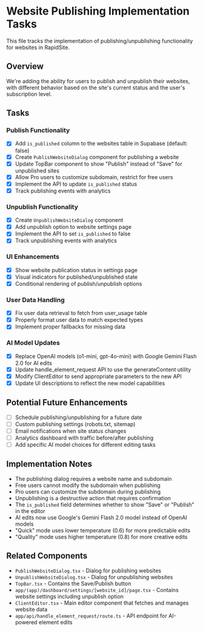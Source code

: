 # Website Publishing Implementation Tasks

This file tracks the implementation of publishing/unpublishing functionality for websites in RapidSite.

## Overview

We're adding the ability for users to publish and unpublish their websites, with different behavior based on the site's current status and the user's subscription level.

## Tasks

### Publish Functionality

- [x] Add `is_published` column to the websites table in Supabase (default: false)
- [x] Create `PublishWebsiteDialog` component for publishing a website
- [x] Update TopBar component to show "Publish" instead of "Save" for unpublished sites
- [x] Allow Pro users to customize subdomain, restrict for free users
- [x] Implement the API to update `is_published` status
- [x] Track publishing events with analytics

### Unpublish Functionality

- [x] Create `UnpublishWebsiteDialog` component
- [x] Add unpublish option to website settings page
- [x] Implement the API to set `is_published` to false
- [x] Track unpublishing events with analytics

### UI Enhancements

- [x] Show website publication status in settings page
- [x] Visual indicators for published/unpublished state
- [x] Conditional rendering of publish/unpublish options

### User Data Handling

- [x] Fix user data retrieval to fetch from user_usage table
- [x] Properly format user data to match expected types
- [x] Implement proper fallbacks for missing data

### AI Model Updates

- [x] Replace OpenAI models (o1-mini, gpt-4o-mini) with Google Gemini Flash 2.0 for AI edits
- [x] Update handle_element_request API to use the generateContent utility
- [x] Modify ClientEditor to send appropriate parameters to the new API
- [x] Update UI descriptions to reflect the new model capabilities

## Potential Future Enhancements

- [ ] Schedule publishing/unpublishing for a future date
- [ ] Custom publishing settings (robots.txt, sitemap)
- [ ] Email notifications when site status changes
- [ ] Analytics dashboard with traffic before/after publishing
- [ ] Add specific AI model choices for different editing tasks

## Implementation Notes

- The publishing dialog requires a website name and subdomain
- Free users cannot modify the subdomain when publishing
- Pro users can customize the subdomain during publishing
- Unpublishing is a destructive action that requires confirmation
- The `is_published` field determines whether to show "Save" or "Publish" in the editor
- AI edits now use Google's Gemini Flash 2.0 model instead of OpenAI models
- "Quick" mode uses lower temperature (0.6) for more predictable edits
- "Quality" mode uses higher temperature (0.8) for more creative edits

## Related Components

- `PublishWebsiteDialog.tsx` - Dialog for publishing websites
- `UnpublishWebsiteDialog.tsx` - Dialog for unpublishing websites
- `TopBar.tsx` - Contains the Save/Publish button
- `app/(app)/dashboard/settings/[website_id]/page.tsx` - Contains website settings including unpublish option
- `ClientEditor.tsx` - Main editor component that fetches and manages website data
- `app/api/handle_element_request/route.ts` - API endpoint for AI-powered element edits
